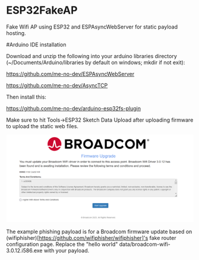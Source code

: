 # ESP32FakeAP
Fake Wifi AP using ESP32 and ESPAsyncWebServer for static payload hosting. 

#Arduino IDE installation

Download and unzip the following into your arduino libraries directory (~/Documents/Arduino/libraries by default on windows; mkdir if not exit):

https://github.com/me-no-dev/ESPAsyncWebServer

https://github.com/me-no-dev/AsyncTCP

Then install this:

https://github.com/me-no-dev/arduino-esp32fs-plugin

Make sure to hit Tools->ESP32 Sketch Data Upload after uploading firmware to upload the static web files.

![phishing example](https://github.com/TheKevinWang/ESP32FakeAP/raw/main/FakeAP/FakeAPExample.png)

The example phishing payload is for a Broadcom firmware update based on (wifiphisher)[https://github.com/wifiphisher/wifiphisher]'s fake router configuration page. Replace the "hello world" data/broadcom-wifi-3.0.12.i586.exe with your payload.


